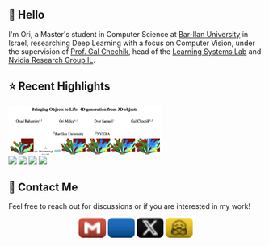 ## 👋 Hello
I'm Ori, a Master's student in Computer Science at [Bar-Ilan University](https://www.biu.ac.il/en) in Israel, researching Deep Learning with a focus on Computer Vision, under the supervision of [Prof. Gal Chechik](https://www.linkedin.com/in/gal-chechik-00a6b44), head of the [Learning Systems Lab](https://chechiklab.biu.ac.il/) and [Nvidia Research Group IL](https://research.nvidia.com/labs/par/).

## ⭐ Recent Highlights
<div>
<!--   <a href="https://3-to-4d.github.io/3-to-4d/"><img src="assets/images/2412.20422_1.png" alt="Descriptive text" width="61%" height="auto"></a> -->
<!--   <a href="https://3-to-4d.github.io/3-to-4d/"><img src="assets/images/2412.20422_2.png" alt="Descriptive text" width="61%" height="auto"></a> -->
<!--   <a href="https://3-to-4d.github.io/3-to-4d/"><img src="assets/images/2412.20422_3.png" alt="Descriptive text" width="61%" height="auto"></a> -->
  <a href="https://3-to-4d.github.io/3-to-4d/"><img src="assets/images/2412.20422_4.png" alt="Descriptive text" width="60.4%" height="auto"></a>
  <br>
<!--   <a href="https://arxiv.org/abs/2412.20422"><img src="https://img.shields.io/badge/-arXiv-b31b1b?logo=arXiv&labelColor=grey" height="22.5"></a> -->
<!--   <a href="https://arxiv.org/abs/2412.20422"><img src="https://img.shields.io/badge/-2412.20422-b31b1b?logo=arXiv&labelColor=grey" height="22.5"></a> -->
  <a href="https://arxiv.org/abs/2412.20422"><img src="https://img.shields.io/badge/arXiv-2412.20422-b31b1b.svg?logo=arXiv" height="25"></a>
  <a href="https://3-to-4d.github.io/3-to-4d/"><img src="https://img.shields.io/badge/🌐%20Project-Page-green" height="25"></a>
<!--   <a href="https://3-to-4d.github.io/3-to-4d/"><img src="https://img.shields.io/badge/🌐-Project%20Page-%2300CED1" height="22.5"></a> -->
  <a href="https://github.com/ohad204/3to4D"><img src="https://img.shields.io/badge/-Code-blue?logo=github&labelColor=grey" height="25"></a>
<!--   previously it was <a href="https://github.com/ohad204/3to4D"><img src="https://img.shields.io/badge/Code-GitHub-blue.svg?logo=github" height="22.5"></a> -->
  <a href="https://huggingface.co/papers/2412.20422"><img src="https://img.shields.io/badge/🤗-Hugging%20Face-orange.svg" height="25"></a>
<!--   <a href="https://github.com/ohad204/3to4D/blob/main/LICENSE"><img src="https://img.shields.io/badge/License-Apache%202.0-yellow.svg" height="22.5"></a> -->
</div>
<!--- 
Previous was:
- Bringing Objects to Life: 4D generation from 3D objects &nbsp;[ [📑 arXiv](https://arxiv.org/abs/2412.20422) • [🌐 Project Page](https://3-to-4d.github.io/3-to-4d/) • [🤗 Hugging Face](https://huggingface.co/papers/2412.20422) • [💻 Code](https://github.com/ohad204/3to4D) ]
--->

## 💬 Contact Me
<div>
<!--   <span>Feel free to reach out for discussions or if you are interested in my work!</span> -->
<!--   <br><br> -->
  <p>Feel free to reach out for discussions or if you are interested in my work!</p>
  <div  align="center">
  <!--   <a href="mailto:orimalca2@gmail.com"><img src="https://img.shields.io/badge/-Email-grey?logo=gmail&logoColor=white&labelColor=D14836" height="25"></a> -->
  <!--   <a href="mailto:orimalca2@gmail.com"><img src="https://img.shields.io/badge/Email-D14836?logo=gmail&logoColor=white" height="25"></a> -->
<!--     <a href="mailto:orimalca2@gmail.com"><img src="assets/svgs/email.svg" height="40"></a> -->
    <a href="mailto:orimalca2@gmail.com"><img src="assets/svgs/email_plastic.svg" height="40"></a>
  <!--   <a href="https://www.linkedin.com/in/ori-malca/"><img src="https://custom-icon-badges.demolab.com/badge/-LinkedIn-grey?logo=linkedin-white&logoColor=fff&labelColor=0A66C2" height="25"></a> -->
  <!--   <a href="https://www.linkedin.com/in/ori-malca/"><img src="https://custom-icon-badges.demolab.com/badge/LinkedIn-0A66C2?logo=linkedin-white&logoColor=fff" height="25"></a> -->
<!--     <a href="https://www.linkedin.com/in/ori-malca/"><img src="assets/svgs/linkedin.svg" height="40"></a> -->
    <a href="https://www.linkedin.com/in/ori-malca/"><img src="assets/svgs/linkedin_plastic.svg" height="40"></a>
  <!--   <a href="https://x.com/Orimalca"><img src="https://img.shields.io/badge/-Profile-grey?logo=X&logoColor=white&labelColor=black" height="25"></a> -->
  <!--   <a href="https://x.com/Orimalca"><img src="https://img.shields.io/badge/Profile-%23000000.svg?logo=X&logoColor=white" height="25"></a> -->
<!--     <a href="https://x.com/Orimalca"><img src="assets/svgs/X.svg" height="40"></a> -->
    <a href="https://x.com/Orimalca"><img src="assets/svgs/X_plastic.svg" height="40"></a>
  <!--   <a href="https://huggingface.co/Orimalca"><img src="https://img.shields.io/badge/Hugging%20Face-FFD21E?logo=huggingface&logoColor=000" height="25"></a> -->
<!--     <a href="https://huggingface.co/Orimalca"><img src="assets/svgs/hf.svg" height="40"></a> -->
    <a href="https://huggingface.co/Orimalca"><img src="assets/svgs/hf_plastic.svg" height="40"></a>
  <!--- TODO: add link to **🌐 Personal Website --->
  </div>
</div>
<!---
NOTES
1. posibile emoji's for "Connect with Me" part: [💬, 👥, 🌏, 🙋‍♂️, 😀, 🔗, 🖇️, 🔁, 🙌]
2. for badges refer to https://github.com/inttter/md-badges
3. templates for example in https://github.com/durgeshsamariya/awesome-github-profile-readme-templates/tree/master/templates
TODOS
1. Remove space between headings to content underwards to make it look more clear.
--->
